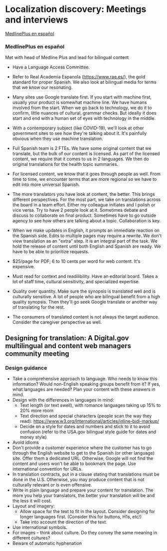 # Localization discovery: Meetings and interviews

[MedlinePlus en español](#medline)

### MedlinePlus en español
Met with head of Medline Plus and lead for bilingual content

- Have a Language Access Committee.

- Refer to Real Academia Espanola (https://www.rae.es/), the gold standard for proper Spanish. We also look at bilingual media for terms that we know our resonating.

- Many sites use Google translate first. If you start with machine first, usually your product is somewhat machine line. We have humans involved from the start. When we go back to technology, we do it to confirm, little nuances of cultural, grammar checks. But ideally it does start and end with a human set of eyes with technology in the middle. 

- With a contemporary subject (like COVID-19), we'll look at other government sites to see how they're talking about it. It's painfully obvious when they use machine translation.

- Full Spanish team is 2 FTEs. We have some original content that we translate, but the bulk of our content is licensed. As part of the licensed content, we require that it comes to us in 2 languages. We then do original translations for the health topic summaries.

- For licensed content, we know that it goes through people as well. From time to time, we encounter terms that are more regional so we have to edit into more universal Spanish.

- The more translators you have look at content, the better. This brings different perspectives. For the most part, we take on translations across the board in a team effort. Either my colleague initiates and I polish or vice versa. Try to have 2 people look at it. Sometimes debate and discuss to collaborate on final product. Sometimes have to go outside agency to see how others are talking about a topic. Collaboration is key. 

- When we make updates in English, it prompts an immediate reaction on the Spanish side. Edits to multiple pages may require a rewrite. We don't view translation as an "extra" step. It is an integral part of the task. We hold the release of content until both English and Spanish are ready. We have to be able to prioritize requests.

- $25/page for PDF; 6 to 10 cents per word for web content. It's expensive.

- Must read for context and readilibility. Have an editorial board. Takes a lot of staff time, cultural sensitivity, and specialized expertise. 

- Quality over quantity. Make sure the synopsis is translated well and is culturally sensitive. A lot of people who are bilingual benefit from a high quality synopsis. Then they'll go seek Google translate or another way of translating for the rest.

- The consumers of translated content is not always the target audience. Consider the caregiver perspective as well.




## Designing for translation: A Digital.gov multilingual and content web managers community meeting 

### Design guidance

- Take a comprehensive approach to language. Who needs to know this information? Would non-English speaking groups benefit from it? If yes, what languages are needed? Plan your content with these answers in mind.
- Design with the differences in languages in mind: 
  - Text length (or text swell), with romance languages taking up 15% to 20% more room
  - Text direction and special characters (people scan the way they read): https://www.w3.org/International/articles/inline-bidi-markup/
  - Decide on a style for dates and numbers and stick to it to avoid confusion (refer to the USA.gov bilingual style guide for dates and money style)
- Avoid idioms
- Don't provide a customer experience where the customer has to go through the English website to get to the Spanish (or other language) site. Offer them a dedicated URL. Otherwise, Google will not find the content and users won't be able to bookmark the page. Use international convention for URLs.
- In translation contracts, put in a clause stating that translations must be done in the U.S. Otherwise, you may produce content that is not culturally relevant or is even offensive.
- Write in plain language and prepare your content for translation. The more you help your translators, the better your translation will be and the less it will cost.
- Layout and imagery:
  - Allow space for the text to fit in the layout. Consider designing for longer languages first. (Consider this for buttons, H1s, etc!)
  -	Take into account the direction of the text.
-	Use international symbols. 
-	For images – think about culture. Do they convey the same meaning in different cultures?
-	Beware of automatic hyphenation 


